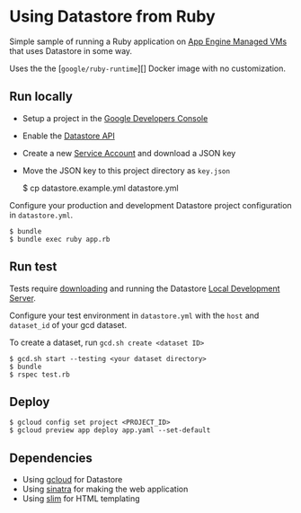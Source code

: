 # Using Datastore from Ruby

Simple sample of running a Ruby application on [App Engine Managed VMs][] 
that uses Datastore in some way.

Uses the the [`google/ruby-runtime`][] Docker image with no customization.

## Run locally

 - Setup a project in the [Google Developers Console][]
 - Enable the [Datastore API][]
 - Create a new [Service Account][] and download a JSON key
 - Move the JSON key to this project directory as `key.json`

    $ cp datastore.example.yml datastore.yml

Configure your production and development Datastore project configuration in `datastore.yml`.

    $ bundle
    $ bundle exec ruby app.rb

## Run test

Tests require [downloading][gcd_dl] and running the Datastore [Local Development Server][gcd].

Configure your test environment in `datastore.yml` with the `host` and `dataset_id` of your gcd dataset.

To create a dataset, run `gcd.sh create <dataset ID>`

    $ gcd.sh start --testing <your dataset directory>
    $ bundle
    $ rspec test.rb

## Deploy

    $ gcloud config set project <PROJECT_ID>
    $ gcloud preview app deploy app.yaml --set-default

## Dependencies

 - Using [gcloud][] for Datastore
 - Using [sinatra][] for making the web application
 - Using [slim][] for HTML templating

[Google Developers Console]: https://console.developers.google.com
[Datastore API]: https://console.developers.google.com/project/_/apiui/apiview/datastore/overview
[Service Account]: https://console.developers.google.com/project/_/apiui/credential
[gcd]: https://cloud.google.com/datastore/docs/tools/devserver
[gcd_dl]: https://cloud.google.com/datastore/docs/downloads#tools
[Datastore]: https://cloud.google.com/datastore/docs/concepts/overview
[App Engine Managed VMs]: https://cloud.google.com/appengine/docs/managed-vms/
[google/ruby-runtime]: https://registry.hub.docker.com/u/google/ruby-runtime/
[gcloud]: https://googlecloudplatform.github.io/gcloud-ruby/ 
[sinatra]: http://www.sinatrarb.com/
[slim]: http://slim-lang.com/
